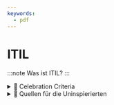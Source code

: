 ```yaml
---
keywords:
  - pdf
---
```

# ITIL
:::note
Was ist ITIL?
:::

<details>
  <summary> 🎉 Celebration Criteria</summary>

Sie kennen die Grundbausteine von ITIL.

Sie können das Framework in seinen Grundzügen jemanden Erklären.

Sie kennen Stärken und Schwechen des Frameworks.

</details>

<details>
  <summary> 🤫 Quellen für die Uninspierierten</summary>

- [**ITIL Video**](https://www.youtube.com/watch?v=oMneceb71N0)

</details>